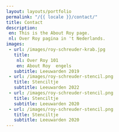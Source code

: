 ```yaml
---
layout: layouts/portfolio
permalink: "/{{ locale }}/contact/"
title: Contact 
description:
 en: This is the About Roy page.
 nl: Over Roy pagina in 't Nederlands.
images: 
 - url: /images/roy-schreuder-krab.jpg
   title:
    nl: Over Roy 101
    en: About Roy  engels
   subtitle: Leeuwarden 2019
 - url: /images/roy-schreuder-stencil.png
   title: Stenciltje
   subtitle: Leeuwarden 2022
 - url: /images/roy-schreuder-stencil.png
   title: Stenciltje
   subtitle: Leeuwarden 2020 
 - url: /images/roy-schreuder-stencil.png
   title: Stenciltje
   subtitle: Leeuwarden 2020 
---
```

